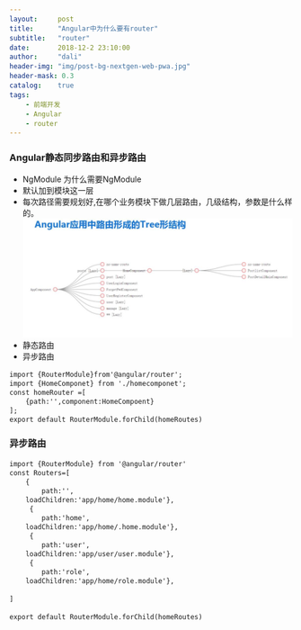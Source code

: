 ```yaml
---
layout:     post
title:      "Angular中为什么要有router"
subtitle:   "router"
date:       2018-12-2 23:10:00
author:     "dali"
header-img: "img/post-bg-nextgen-web-pwa.jpg"
header-mask: 0.3
catalog:    true
tags:
    - 前端开发
    - Angular
    - router
---
```


### Angular静态同步路由和异步路由

- NgModule 为什么需要NgModule
- 默认加到模块这一层 
- 每次路径需要规划好,在哪个业务模块下做几层路由，几级结构，参数是什么样的。 
![route](img/router-tree.jpg)  
- 静态路由
- 异步路由

```TS
import {RouterModule}from'@angular/router';  
import {HomeComponet} from './homecomponet';  
const homeRouter =[  
    {path:'',component:HomeCompoent}  
];  
export default RouterModule.forChild(homeRoutes)  
```
### 异步路由
```TS
import {RouterModule} from '@angular/router'
const Routers=[
    {
        path:'',
    loadChildren:'app/home/home.module'},
     {
        path:'home',
    loadChildren:'app/home/.home.module'},
     {
        path:'user',
    loadChildren:'app/user/user.module'},
     {
        path:'role',
    loadChildren:'app/home/role.module'},

]

export default RouterModule.forChild(homeRoutes)
```
